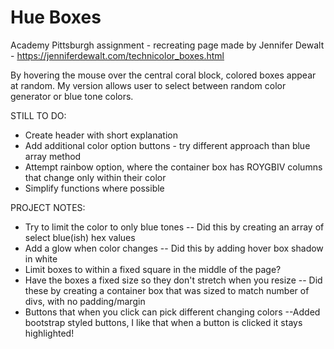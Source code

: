 # Hue Boxes

Academy Pittsburgh assignment - recreating page made by Jennifer Dewalt - https://jenniferdewalt.com/technicolor_boxes.html

By hovering the mouse over the central coral block, colored boxes appear at random.
My version allows user to select between random color generator or blue tone colors. 


STILL TO DO:
- Create header with short explanation
- Add additional color option buttons - try different approach than blue array method
- Attempt rainbow option, where the container box has ROYGBIV columns that change only within their color
- Simplify functions where possible 

PROJECT NOTES:
- Try to limit the color to only blue tones
    -- Did this by creating an array of select blue(ish) hex values 
- Add a glow when color changes
    -- Did this by adding hover box shadow in white
- Limit boxes to within a fixed square in the middle of the page?
- Have the boxes a fixed size so they don't stretch when you resize
    -- Did these by creating a container box that was sized to match number of divs, with no padding/margin
- Buttons that when you click can pick different changing colors 
    --Added bootstrap styled buttons, I like that when a button is clicked it stays highlighted!


